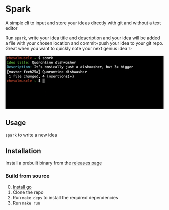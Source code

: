 # Spark

A simple cli to input and store your ideas directly with git and without a text editor

Run `spark`, write your idea title and description and your idea will be added a file with your chosen location and commit+push your idea to your git repo. Great when you want to quickly note your next genius idea ✨

![demo](assets/demo.png)

## Usage

`spark` to write a new idea

## Installation

Install a prebuilt binary from the [releases page][]

### Build from source

0. [Install go](https://golang.org/doc/install)
1. Clone the repo
2. Run `make deps` to install the required dependencies
3. Run `make run`

[releases page]: https://github.com/chevalmuscle/spark/releases/latest
